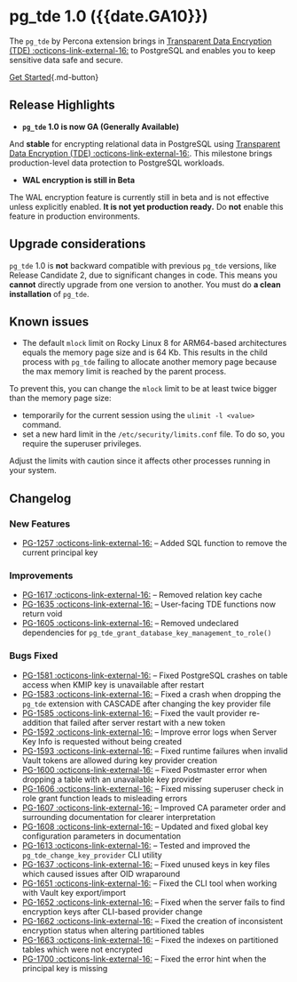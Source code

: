 # pg_tde 1.0 ({{date.GA10}})

The `pg_tde` by Percona extension brings in [Transparent Data Encryption (TDE) :octicons-link-external-16:](../index/about-tde.md) to PostgreSQL and enables you to keep sensitive data safe and secure.

[Get Started](../install.md){.md-button}

## Release Highlights

* **`pg_tde` 1.0 is now GA (Generally Available)**

And **stable** for encrypting relational data in PostgreSQL using [Transparent Data Encryption (TDE) :octicons-link-external-16:](../index/about-tde.md). This milestone brings production-level data protection to PostgreSQL workloads.

* **WAL encryption is still in Beta**

The WAL encryption feature is currently still in beta and is not effective unless explicitly enabled. **It is not yet production ready.** Do **not** enable this feature in production environments.

## Upgrade considerations

`pg_tde` 1.0 is **not** backward compatible with previous `pg_tde` versions, like Release Candidate 2, due to significant changes in code. This means you **cannot** directly upgrade from one version to another. You must do **a clean installation** of `pg_tde`.

## Known issues

* The default `mlock` limit on Rocky Linux 8 for ARM64-based architectures equals the memory page size and is 64 Kb. This results in the child process with `pg_tde` failing to allocate another memory page because the max memory limit is reached by the parent process.

To prevent this, you can change the `mlock` limit to be at least twice bigger than the memory page size:

* temporarily for the current session using the `ulimit -l <value>` command.
* set a new hard limit in the `/etc/security/limits.conf` file. To do so, you require the superuser privileges.

Adjust the limits with caution since it affects other processes running in your system.

## Changelog

### New Features

- [PG-1257 :octicons-link-external-16:](https://perconadev.atlassian.net/browse/PG-1257) – Added SQL function to remove the current principal key  

### Improvements

- [PG-1617 :octicons-link-external-16:](https://perconadev.atlassian.net/browse/PG-1617) – Removed relation key cache
- [PG-1635 :octicons-link-external-16:](https://perconadev.atlassian.net/browse/PG-1635) – User-facing TDE functions now return void
- [PG-1605 :octicons-link-external-16:](https://perconadev.atlassian.net/browse/PG-1605) – Removed undeclared dependencies for `pg_tde_grant_database_key_management_to_role()`

### Bugs Fixed

- [PG-1581 :octicons-link-external-16:](https://perconadev.atlassian.net/browse/PG-1581) – Fixed PostgreSQL crashes on table access when KMIP key is unavailable after restart  
- [PG-1583 :octicons-link-external-16:](https://perconadev.atlassian.net/browse/PG-1583) – Fixed a crash when dropping the `pg_tde` extension with CASCADE after changing the key provider file  
- [PG-1585 :octicons-link-external-16:](https://perconadev.atlassian.net/browse/PG-1585) – Fixed the vault provider re-addition that failed after server restart with a new token  
- [PG-1592 :octicons-link-external-16:](https://perconadev.atlassian.net/browse/PG-1592) – Improve error logs when Server Key Info is requested without being created  
- [PG-1593 :octicons-link-external-16:](https://perconadev.atlassian.net/browse/PG-1593) – Fixed runtime failures when invalid Vault tokens are allowed during key provider creation
- [PG-1600 :octicons-link-external-16:](https://perconadev.atlassian.net/browse/PG-1600) – Fixed Postmaster error when dropping a table with an unavailable key provider  
- [PG-1606 :octicons-link-external-16:](https://perconadev.atlassian.net/browse/PG-1606) – Fixed missing superuser check in role grant function leads to misleading errors  
- [PG-1607 :octicons-link-external-16:](https://perconadev.atlassian.net/browse/PG-1607) – Improved CA parameter order and surrounding documentation for clearer interpretation
- [PG-1608 :octicons-link-external-16:](https://perconadev.atlassian.net/browse/PG-1608) – Updated and fixed global key configuration parameters in documentation  
- [PG-1613 :octicons-link-external-16:](https://perconadev.atlassian.net/browse/PG-1613) – Tested and improved the `pg_tde_change_key_provider` CLI utility
- [PG-1637 :octicons-link-external-16:](https://perconadev.atlassian.net/browse/PG-1637) – Fixed unused keys in key files which caused issues after OID wraparound  
- [PG-1651 :octicons-link-external-16:](https://perconadev.atlassian.net/browse/PG-1651) – Fixed the CLI tool when working with Vault key export/import  
- [PG-1652 :octicons-link-external-16:](https://perconadev.atlassian.net/browse/PG-1652) – Fixed when the server fails to find encryption keys after CLI-based provider change  
- [PG-1662 :octicons-link-external-16:](https://perconadev.atlassian.net/browse/PG-1662) – Fixed the creation of inconsistent encryption status when altering partitioned tables
- [PG-1663 :octicons-link-external-16:](https://perconadev.atlassian.net/browse/PG-1663) – Fixed the indexes on partitioned tables which were not encrypted
- [PG-1700 :octicons-link-external-16:](https://perconadev.atlassian.net/browse/PG-1700) – Fixed the error hint when the principal key is missing

